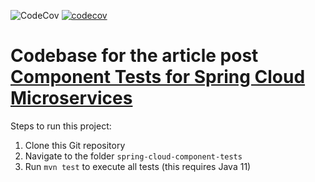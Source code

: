 ![CodeCov](https://github.com/kmandalas/spring-cloud-component-tests/workflows/Java%20CI%20with%20Maven/badge.svg)
[![codecov](https://codecov.io/gh/kmandalas/spring-cloud-component-tests/branch/main/graph/badge.svg)](https://codecov.io/gh/kmandalas/spring-cloud-component-tests)

# Codebase for the article post [Component Tests for Spring Cloud Microservices](https://dzone.com/articles/Component-Tests-for-Spring-Cloud-Microservices)

Steps to run this project:

1. Clone this Git repository
2. Navigate to the folder `spring-cloud-component-tests`
3. Run `mvn test` to execute all tests (this requires Java 11)

